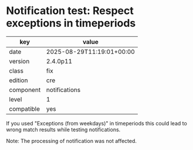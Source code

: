 [//]: # (werk v2)
# Notification test: Respect exceptions in timeperiods

key        | value
---------- | ---
date       | 2025-08-29T11:19:01+00:00
version    | 2.4.0p11
class      | fix
edition    | cre
component  | notifications
level      | 1
compatible | yes

If you used "Exceptions (from weekdays)" in timeperiods this could lead to
wrong match results while testing notifications.

Note:
The processing of notification was not affected.

